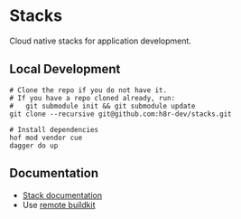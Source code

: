 # Stacks

Cloud native stacks for application development.

## Local Development

```shell
# Clone the repo if you do not have it.
# If you have a repo cloned already, run:
#   git submodule init && git submodule update
git clone --recursive git@github.com:h8r-dev/stacks.git

# Install dependencies
hof mod vendor cue
dagger do up
```

## Documentation

- [Stack documentation](https://heighliner.dev/docs/core_features/stacks/overview)
- Use [remote buildkit](https://heighliner.dev/docs/development/buildkit)
